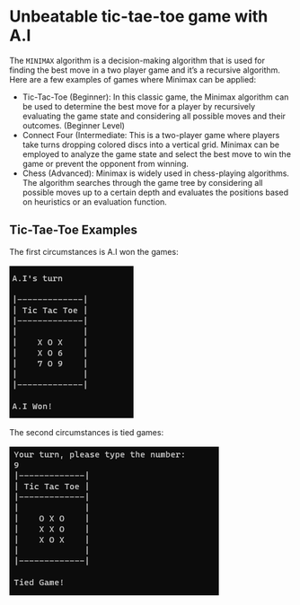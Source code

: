 # Unbeatable tic-tae-toe game with A.I

The `MINIMAX` algorithm is a decision-making algorithm that is used for finding the best move in a two player game and it’s a recursive algorithm. 
Here are a few examples of games where Minimax can be applied:

* Tic-Tac-Toe (Beginner): In this classic game, the Minimax algorithm can be used to determine the best move for a player by recursively evaluating the game state and considering all possible moves and their outcomes. (Beginner Level)
* Connect Four (Intermediate: This is a two-player game where players take turns dropping colored discs into a vertical grid. Minimax can be employed to analyze the game state and select the best move to win the game or prevent the opponent from winning.
* Chess (Advanced): Minimax is widely used in chess-playing algorithms. The algorithm searches through the game tree by considering all possible moves up to a certain depth and evaluates the positions based on heuristics or an evaluation function.

## Tic-Tae-Toe Examples

The first circumstances is A.I won the games: </br></br>
![](/images/ai_won.png)

The second circumstances is tied games: </br></br>
![](/images/tied.png)
